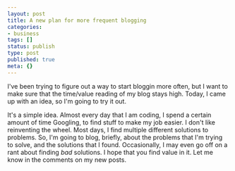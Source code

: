 ```yaml
---
layout: post
title: A new plan for more frequent blogging
categories: 
- business
tags: []
status: publish
type: post
published: true
meta: {}
---
```


I've been trying to figure out a way to start bloggin more often, but I want to make sure that the time/value reading of my blog stays high. Today, I came up with an idea, so I'm going to try it out.

 It's a simple idea. Almost every day that I am coding, I spend a certain amount of time Googling, to find stuff to make my job easier. I don't like reinventing the wheel. Most days, I find multiple different solutions to problems. So, I'm going to blog, briefly, about the problems that I'm trying to solve, and the solutions that I found. Occasionally, I may even go off on a rant about finding *bad* solutions. 
 I hope that you find value in it. Let me know in the comments on my new posts.
